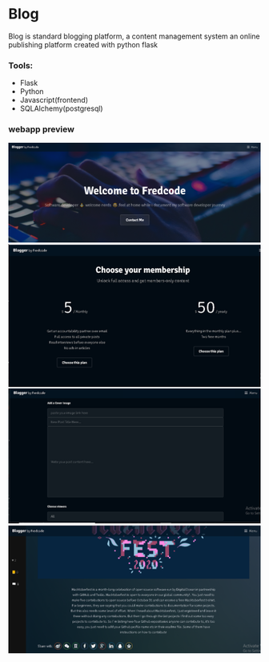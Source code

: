 #                                                               Blog
Blog is standard blogging platform, a content management system an online publishing platform created with python flask
### Tools:
- Flask
- Python
- Javascript(frontend)
- SQLAlchemy(postgresql)

###              webapp preview
![alt text](https://github.com/fredcodee/Blog/blob/master/appview/home%20page.png)
![alt text](https://github.com/fredcodee/Blog/blob/master/appview/payment%20page.png)
![alt text](https://github.com/fredcodee/Blog/blob/master/appview/add%20article%20page.png)
![alt text](https://github.com/fredcodee/Blog/blob/master/appview/articlepage.png)
